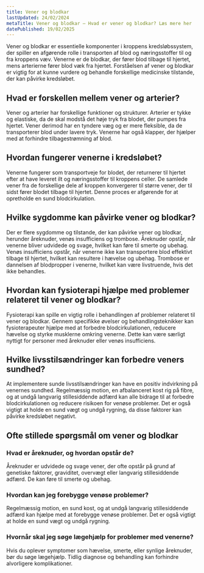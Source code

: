 ```yaml
---
title: Vener og blodkar
lastUpdated: 24/02/2024
metaTitle: Vener og blodkar – Hvad er vener og blodkar? Læs mere her
datePublished: 19/02/2025
---
```


Vener og blodkar er essentielle komponenter i kroppens kredsløbssystem, der spiller en afgørende rolle i transporten af blod og næringsstoffer til og fra kroppens væv. Venerne er de blodkar, der fører blod tilbage til hjertet, mens arterierne fører blod væk fra hjertet. Forståelsen af vener og blodkar er vigtig for at kunne vurdere og behandle forskellige medicinske tilstande, der kan påvirke kredsløbet.

## Hvad er forskellen mellem vener og arterier?

Vener og arterier har forskellige funktioner og strukturer. Arterier er tykke og elastiske, da de skal modstå det høje tryk fra blodet, der pumpes fra hjertet. Vener derimod har en tyndere væg og er mere fleksible, da de transporterer blod under lavere tryk. Venerne har også klapper, der hjælper med at forhindre tilbagestrømning af blod.

## Hvordan fungerer venerne i kredsløbet?

Venerne fungerer som transportveje for blodet, der returnerer til hjertet efter at have leveret ilt og næringsstoffer til kroppens celler. De samlede vener fra de forskellige dele af kroppen konvergerer til større vener, der til sidst fører blodet tilbage til hjertet. Denne proces er afgørende for at opretholde en sund blodcirkulation.

## Hvilke sygdomme kan påvirke vener og blodkar?

Der er flere sygdomme og tilstande, der kan påvirke vener og blodkar, herunder åreknuder, venøs insufficiens og trombose. Åreknuder opstår, når venerne bliver udvidede og svage, hvilket kan føre til smerte og ubehag. Venøs insufficiens opstår, når venerne ikke kan transportere blod effektivt tilbage til hjertet, hvilket kan resultere i hævelse og ubehag. Trombose er dannelsen af blodpropper i venerne, hvilket kan være livstruende, hvis det ikke behandles.

## Hvordan kan fysioterapi hjælpe med problemer relateret til vener og blodkar?

Fysioterapi kan spille en vigtig rolle i behandlingen af problemer relateret til vener og blodkar. Gennem specifikke øvelser og behandlingsteknikker kan fysioterapeuter hjælpe med at forbedre blodcirkulationen, reducere hævelse og styrke musklerne omkring venerne. Dette kan være særligt nyttigt for personer med åreknuder eller venøs insufficiens.

## Hvilke livsstilsændringer kan forbedre veners sundhed?

At implementere sunde livsstilsændringer kan have en positiv indvirkning på venernes sundhed. Regelmæssig motion, en afbalanceret kost rig på fibre, og at undgå langvarig stillesiddende adfærd kan alle bidrage til at forbedre blodcirkulationen og reducere risikoen for venøse problemer. Det er også vigtigt at holde en sund vægt og undgå rygning, da disse faktorer kan påvirke kredsløbet negativt.

## Ofte stillede spørgsmål om vener og blodkar

### Hvad er åreknuder, og hvordan opstår de?

Åreknuder er udvidede og svage vener, der ofte opstår på grund af genetiske faktorer, graviditet, overvægt eller langvarig stillesiddende adfærd. De kan føre til smerte og ubehag.

### Hvordan kan jeg forebygge venøse problemer?

Regelmæssig motion, en sund kost, og at undgå langvarig stillesiddende adfærd kan hjælpe med at forebygge venøse problemer. Det er også vigtigt at holde en sund vægt og undgå rygning.

### Hvornår skal jeg søge lægehjælp for problemer med venerne?

Hvis du oplever symptomer som hævelse, smerte, eller synlige åreknuder, bør du søge lægehjælp. Tidlig diagnose og behandling kan forhindre alvorligere komplikationer.

